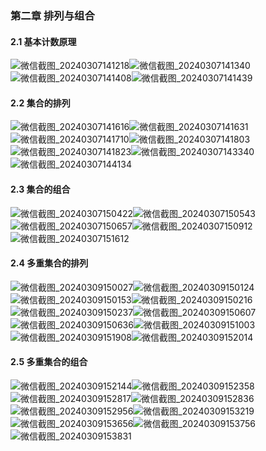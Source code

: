 ### 第二章 排列与组合

#### 2.1 基本计数原理

![微信截图_20240307141218](D:\Desktop\照片\Pictures\离散(3)\微信截图_20240307141218.png)![微信截图_20240307141340](D:\Desktop\照片\Pictures\离散(3)\微信截图_20240307141340.png)![微信截图_20240307141408](D:\Desktop\照片\Pictures\离散(3)\微信截图_20240307141408.png)![微信截图_20240307141439](D:\Desktop\照片\Pictures\离散(3)\微信截图_20240307141439.png)

#### 2.2 集合的排列

![微信截图_20240307141616](D:\Desktop\照片\Pictures\离散(3)\微信截图_20240307141616.png)![微信截图_20240307141631](D:\Desktop\照片\Pictures\离散(3)\微信截图_20240307141631.png)![微信截图_20240307141710](D:\Desktop\照片\Pictures\离散(3)\微信截图_20240307141710.png)![微信截图_20240307141803](D:\Desktop\照片\Pictures\离散(3)\微信截图_20240307141803.png)![微信截图_20240307141823](D:\Desktop\照片\Pictures\离散(3)\微信截图_20240307141823.png)![微信截图_20240307143340](D:\Desktop\照片\Pictures\离散(3)\微信截图_20240307143340.png)![微信截图_20240307144134](D:\Desktop\照片\Pictures\离散(3)\微信截图_20240307144134.png)

#### 2.3 集合的组合

![微信截图_20240307150422](D:\Desktop\照片\Pictures\离散(3)\微信截图_20240307150422.png)![微信截图_20240307150543](D:\Desktop\照片\Pictures\离散(3)\微信截图_20240307150543.png)![微信截图_20240307150657](D:\Desktop\照片\Pictures\离散(3)\微信截图_20240307150657.png)![微信截图_20240307150912](D:\Desktop\照片\Pictures\离散(3)\微信截图_20240307150912.png)![微信截图_20240307151612](D:\Desktop\照片\Pictures\离散(3)\微信截图_20240307151612.png)

#### 2.4 多重集合的排列

![微信截图_20240309150027](D:\Desktop\照片\Pictures\离散(3)\微信截图_20240309150027.png)![微信截图_20240309150124](D:\Desktop\照片\Pictures\离散(3)\微信截图_20240309150124.png)![微信截图_20240309150153](D:\Desktop\照片\Pictures\离散(3)\微信截图_20240309150153.png)![微信截图_20240309150216](D:\Desktop\照片\Pictures\离散(3)\微信截图_20240309150216.png)![微信截图_20240309150237](D:\Desktop\照片\Pictures\离散(3)\微信截图_20240309150237.png)![微信截图_20240309150607](D:\Desktop\照片\Pictures\离散(3)\微信截图_20240309150607.png)![微信截图_20240309150636](D:\Desktop\照片\Pictures\离散(3)\微信截图_20240309150636.png)![微信截图_20240309151003](D:\Desktop\照片\Pictures\离散(3)\微信截图_20240309151003.png)![微信截图_20240309151908](D:\Desktop\照片\Pictures\离散(3)\微信截图_20240309151908.png)![微信截图_20240309152014](D:\Desktop\照片\Pictures\离散(3)\微信截图_20240309152014.png)

#### 2.5 多重集合的组合

![微信截图_20240309152144](D:\Desktop\照片\Pictures\离散(3)\微信截图_20240309152144.png)![微信截图_20240309152358](D:\Desktop\照片\Pictures\离散(3)\微信截图_20240309152358.png)![微信截图_20240309152817](D:\Desktop\照片\Pictures\离散(3)\微信截图_20240309152817.png)![微信截图_20240309152836](D:\Desktop\照片\Pictures\离散(3)\微信截图_20240309152836.png)![微信截图_20240309152956](D:\Desktop\照片\Pictures\离散(3)\微信截图_20240309152956.png)![微信截图_20240309153219](D:\Desktop\照片\Pictures\离散(3)\微信截图_20240309153219.png)![微信截图_20240309153656](D:\Desktop\照片\Pictures\离散(3)\微信截图_20240309153656.png)![微信截图_20240309153756](D:\Desktop\照片\Pictures\离散(3)\微信截图_20240309153756.png)![微信截图_20240309153831](D:\Desktop\照片\Pictures\离散(3)\微信截图_20240309153831.png)

